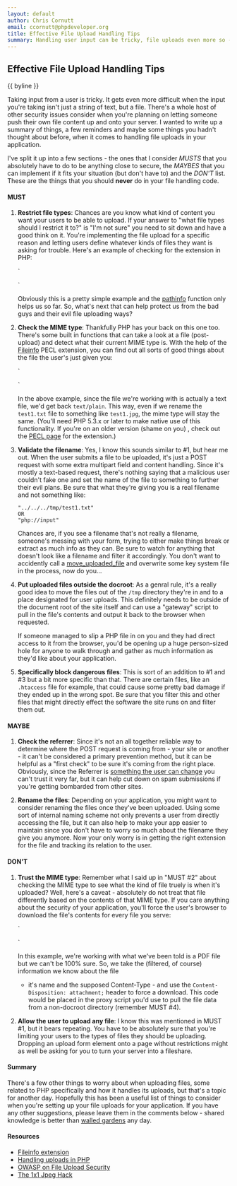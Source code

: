 ```yaml
---
layout: default
author: Chris Cornutt
email: ccornutt@phpdeveloper.org
title: Effective File Upload Handling Tips
summary: Handling user input can be tricky, file uploads even more so - here's some do's, don't and musts.
---
```


Effective File Upload Handling Tips
--------------

{{ byline }}

Taking input from a user is tricky. It gets even more difficult when the input you're
taking isn't just a string of text, but a file. There's a whole host of other security 
issues consider when you're planning on letting someone push their own file content up
and onto your server. I wanted to write up a summary of things, a few reminders and maybe
some things you hadn't thought about before, when it comes to handling file uploads in
your application.

I've split it up into a few sections - the ones that I consider *MUSTS* that you absolutely
have to do to be anything close to secure, the *MAYBES* that you can implement if it
fits your situation (but don't have to) and the *DON'T* list. These are the things that
you should **never** do in your file handling code.

#### MUST
1. **Restrict file types**: Chances are you know what kind of content you want your 
users to be able to upload. If your answer to "what file types should I restrict it to?"
is "I'm not sure" you need to sit down and have a good think on it. You're implementing
the file upload for a specific reason and letting users define whatever kinds of files
they want is asking for trouble. Here's an example of checking for the extension in PHP:

    `
    <?php
    $filename = 'test.txt';
    if (is_file(realpath($filename))) {
        $info = pathfinfo($filename);
        echo 'Extension: '.$info['extension'];
    }
    ?>
    `

    Obviously this is a pretty simple example and the [pathinfo](http://php.net/pathinfo) function 
    only helps us so far. So, what's next that can help protect us from the bad guys and their 
    evil file uploading ways?

2. **Check the MIME type**: Thankfully PHP has your back on this one too. There's some
built in functions that can take a look at a file (post-upload) and detect what their 
current MIME type is. With the help of the [Fileinfo](http://www.php.net/manual/en/ref.fileinfo.php)
PECL extension, you can find out all sorts of good things about the file the user's just
given you:

    `
    <?php
    $path = '/var/myuploads/test1.txt';
    $mime = finfo_file(finfo_open(FILEINFO_MIME_TYPE),'test1.txt');

    echo 'MIME Type: '.$mime;
    ?>
    `

    In the above example, since the file we're working with is actually a text file,
    we'd get back `text/plain`. This way, even if we rename the `test1.txt` file to something
    like `test1.jpg`, the mime type will stay the same. (You'll need PHP 5.3.x or later
    to make native use of this functionality. If you're on an older version (shame on you)
    , check out the [PECL page](http://pecl.php.net/package/fileinfo) for the extension.)

3. **Validate the filename**: Yes, I know this sounds similar to #1, but hear me out. 
When the user submits a file to be uploaded, it's just a POST request with some extra
multipart field and content handling. Since it's mostly a text-based request, there's 
nothing saying that a malicious user couldn't fake one and set the name of the file to
something to further their evil plans. Be sure that what they're giving you is a real
filename and not something like:

    ~~~
    "../../../tmp/test1.txt"
    OR
    "php://input"
    ~~~

    Chances are, if you see a filename that's not really a filename, someone's messing
    with your form, trying to either make things break or extract as much info as they
    can. Be sure to watch for anything that doesn't look like a filename and filter it
    accordingly. You don't want to accidently call a 
    [move_uploaded_file](http://php.net/move_uploaded_file) and overwrite some key system
    file in the process, now do you...

4. **Put uploaded files outside the docroot**: As a genral rule, it's a really good idea
to move the files out of the `/tmp` directory they're in and to a place designated for 
user uploads. This definitely needs to be outside of the document root of the site itself
and can use a "gateway" script to pull in the file's contents and output it back to the 
browser when requested.

    If someone managed to slip a PHP file in on you and they had direct access to it 
    from the browser, you'd be opening up a huge person-sized hole for anyone to walk
    through and gather as much information as they'd like about your application.

5. **Specifically block dangerous files**: This is sort of an addition to #1 and #3 but
a bit more specific than that. There are certain files, like an `.htaccess` file for example,
that could cause some pretty bad damage if they ended up in the wrong spot. Be sure that
you filter this and other files that might directly effect the software the site runs on
and filter them out.

#### MAYBE

1. **Check the referrer**: Since it's not an all together reliable way to determine where
the POST request is coming from - your site or another - it can't be considered a primary 
prevention method, but it can be helpful as a "first check" to be sure it's coming from
the right place. Obviously, since the Referrer is 
[something the user can change](/2012/08/11/Can't-Trust-the-$_SERVER.html) you can't trust
it very far, but it can help cut down on spam submissions if you're getting bombarded
from other sites.

2. **Rename the files**: Depending on your application, you might want to consider renaming
the files once they've been uploaded. Using some sort of internal naming scheme not only
prevents a user from directly accessing the file, but it can also help to make your
app easier to maintain since you don't have to worry so much about the filename they
give you anymore. Now your only worry is in getting the right extension for the file 
and tracking its relation to the user.


#### DON'T

1. **Trust the MIME type**: Remember what I said up in "MUST #2" about checking the MIME
type to see what the kind of file truely is when it's uploaded? Well, here's a caveat -
absolutely do not treat that file differently based on the contents of that MIME type.
If you care anything about the security of your application, you'll force the user's 
browser to download the file's contents for every file you serve:

    `
    <?php
    header('Content-Type: application/pdf');
    header('Content-Disposition: attachment; filename="uploaded.pdf"');
    readfile('source.pdf');
    ?>
    `

    In this example, we're working with what we've been told is a PDF file but we can't 
    be 100% sure. So, we take the (filtered, of course) information we know about the file 
    - it's name and the supposed Content-Type - and use the `Content-Disposition: attachment;`
    header to force a download. This code would be placed in the proxy script you'd use
    to pull the file data from a non-docroot directory (remember MUST #4).

2. **Allow the user to upload any file**: I know this was mentioned in MUST #1, but it 
bears repeating. You have to be absolutely sure that you're limiting your users to the types
of files they should be uploading. Dropping an upload form element onto a page without 
restrictions might as well be asking for you to turn your server into a fileshare.

#### Summary

There's a few other things to worry about when uploading files, some related to PHP specifically
and how it handles its uploads, but that's a topic for another day. Hopefully this has been
a useful list of things to consider when you're setting up your file uploads for your
application. If you have any other suggestions, please leave them in the comments below -
shared knowledge is better than [walled gardens](http://en.wikipedia.org/wiki/Walled_garden_(technology))
any day.

#### Resources

* [Fileinfo extension](http://docs.php.net/fileinfo)
* [Handling uploads in PHP](http://php.net/manual/en/features.file-upload.php)
* [OWASP on File Upload Security](https://www.owasp.org/index.php/Unrestricted_File_Upload)
* [The 1x1 Jpeg Hack](http://josephkeeler.com/2009/04/php-upload-security-the-1x1-jpeg-hack/)
